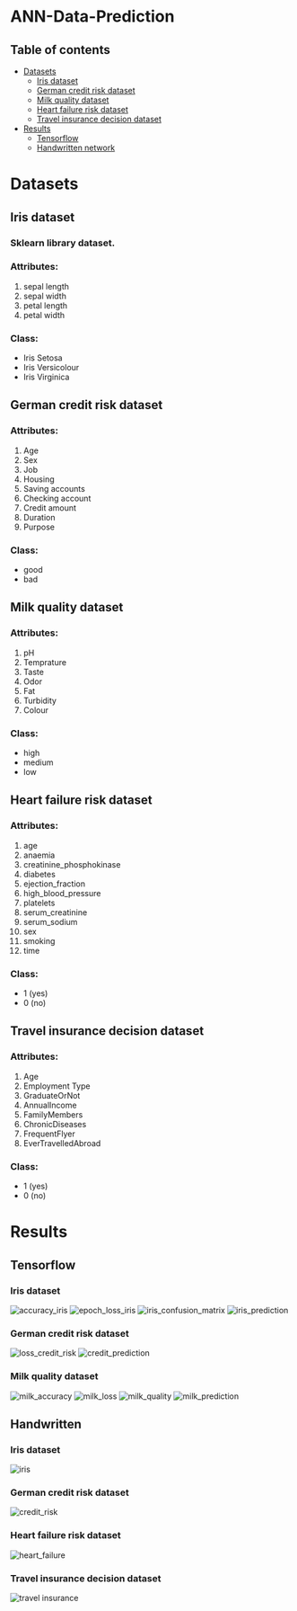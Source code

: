 # ANN-Data-Prediction
## Table of contents
* [Datasets](#datasets)
  * [Iris dataset](#IDS)
  * [German credit risk dataset](#GCRD)
  * [Milk quality dataset](#MQD)
  * [Heart failure risk dataset](#HFD)
  * [Travel insurance decision dataset](#TID)
* [Results](#results)
  * [Tensorflow](#Tens)
  * [Handwritten network](#Hand)
<a name="datasets"></a>
# Datasets
<a name="IDS"></a>
## Iris dataset
### Sklearn library dataset.

### Attributes:
1. sepal length 
2. sepal width 
3. petal length 
4. petal width 

### Class:
- Iris Setosa
- Iris Versicolour
- Iris Virginica
<a name="GCRD"></a>
## German credit risk dataset

### Attributes:
1. Age
2. Sex
3. Job
4. Housing
5. Saving accounts
6. Checking account
7. Credit amount
8. Duration
9. Purpose

### Class:
- good
- bad

<a name="MQD"></a>
## Milk quality dataset

### Attributes:
1. pH
2. Temprature
3. Taste
4. Odor
5. Fat
6. Turbidity
7. Colour

### Class:
- high
- medium
- low

<a name="HFD"></a>
## Heart failure risk dataset

### Attributes:
1. age
2. anaemia
3. creatinine_phosphokinase
4. diabetes
5. ejection_fraction
6. high_blood_pressure
7. platelets
8. serum_creatinine
9. serum_sodium
10. sex
11. smoking
12. time

### Class:
- 1 (yes)
- 0 (no)

<a name="TID"></a>
## Travel insurance decision dataset

### Attributes:
1. Age
2. Employment Type
3. GraduateOrNot
4. AnnualIncome
5. FamilyMembers
6. ChronicDiseases
7. FrequentFlyer
8. EverTravelledAbroad

### Class:
- 1 (yes)
- 0 (no)

<a name="results"></a>
# Results
<a name="Tens"></a>
## Tensorflow
### Iris dataset
![accuracy_iris](https://user-images.githubusercontent.com/44844566/218356688-01741dc9-d763-4296-a2f5-83dff7009be5.PNG)
![epoch_loss_iris](https://user-images.githubusercontent.com/44844566/218356691-dc0c44ba-7992-4161-9314-b0734cf51dda.PNG)
![iris_confusion_matrix](https://user-images.githubusercontent.com/44844566/218356695-4e6a464b-15d1-42e5-80ab-2bb795d54efc.png)
![iris_prediction](https://user-images.githubusercontent.com/44844566/218356696-f3043cbd-5918-4c73-a59e-9d502dc1fcd9.PNG)
### German credit risk dataset
![loss_credit_risk](https://user-images.githubusercontent.com/44844566/218356699-ba17fda1-e99d-40cc-a437-cd06417b6329.PNG)
![credit_prediction](https://user-images.githubusercontent.com/44844566/218356690-1a7e6509-5aaa-495b-a49d-bad86290713a.PNG)
### Milk quality dataset
![milk_accuracy](https://user-images.githubusercontent.com/44844566/218356700-3ac5b705-a501-4c46-80f7-12a37818eecd.PNG)
![milk_loss](https://user-images.githubusercontent.com/44844566/218356702-485ddc47-16f5-45a5-b59a-085e3ec4235e.PNG)
![milk_quality](https://user-images.githubusercontent.com/44844566/218356704-4103820a-8233-486c-baba-466fff3e9e2e.png)
![milk_prediction](https://user-images.githubusercontent.com/44844566/218356703-4ceff998-eb47-492e-aff0-56adfde881a9.PNG)
<a name="Hand"></a>
## Handwritten
### Iris dataset
![iris](https://user-images.githubusercontent.com/44844566/218358628-b52a4973-c694-495c-82cd-81a7b08ddbcd.PNG)
### German credit risk dataset
![credit_risk](https://user-images.githubusercontent.com/44844566/218358634-78d5cf72-8f83-442b-93ad-10d2b62e5974.PNG)
### Heart failure risk dataset
![heart_failure](https://user-images.githubusercontent.com/44844566/218358625-f8e4159f-adeb-4844-bf22-e633b81a043a.PNG)
### Travel insurance decision dataset
![travel insurance](https://user-images.githubusercontent.com/44844566/218358631-c8484a14-ae12-4bda-a9db-76ddd9e4cb9c.PNG)
